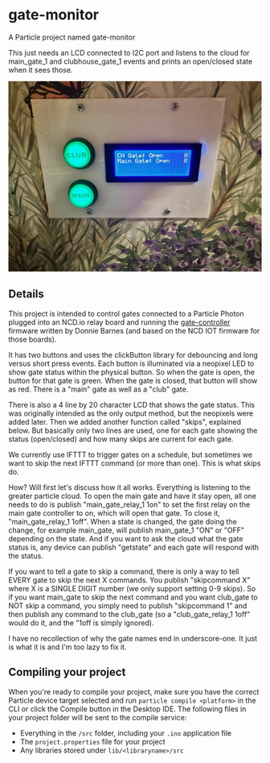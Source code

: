 # gate-monitor

A Particle project named gate-monitor

This just needs an LCD connected to I2C port and listens to the cloud for main_gate_1 and clubhouse_gate_1 events and prints an open/closed state when it sees those.

![Monitor Pic](https://github.com/djb-rh/gate-monitor/blob/master/gate-monitor.jpg)

## Details

This project is intended to control gates connected to a Particle Photon plugged into an NCD.io relay board and running the [gate-controller](https://github.com/djb-rh/gate-controller) firmware written by Donnie Barnes (and based on the NCD IOT firmware for those boards).

It has two buttons and uses the clickButton library for debouncing and long versus short press events. Each button is illuminated via a neopixel LED to show gate status within the physical button. So when the gate is open, the button for that gate is green. When the gate is closed, that button will show as red. There is a "main" gate as well as a "club" gate.

There is also a 4 line by 20 character LCD that shows the gate status. This was originally intended as the only output method, but the neopixels were added later. Then we added another function called "skips", explained below. But basically only two lines are used, one for each gate showing the status (open/closed) and how many skips are current for each gate.

We currently use IFTTT to trigger gates on a schedule, but sometimes we want to skip the next IFTTT command (or more than one). This is what skips do.

How? Will first let's discuss how it all works. Everything is listening to the greater particle cloud. To open the main gate and have it stay open, all one needs to do is publish "main_gate_relay_1 1on" to set the first relay on the main gate controller to on, which will open that gate. To close it, "main_gate_relay_1 1off". When a state is changed, the gate doing the change, for example main_gate, will publish main_gate_1 "ON" or "OFF" depending on the state. And if you want to ask the cloud what the gate status is, any device can publish "getstate" and each gate will respond with the status.

If you want to tell a gate to skip a command, there is only a way to tell EVERY gate to skip the next X commands. You publish "skipcommand X" where X is a SINGLE DIGIT number (we only support setting 0-9 skips). So if you want main_gate to skip the next command and you want club_gate to NOT skip a command, you simply need to publish "skipcommand 1" and then publish any command to the club_gate (so a "club_gate_relay_1 1off" would do it, and the "1off is simply ignored).

I have no recollection of why the gate names end in underscore-one. It just is what it is and I'm too lazy to fix it.

## Compiling your project

When you're ready to compile your project, make sure you have the correct Particle device target selected and run `particle compile <platform>` in the CLI or click the Compile button in the Desktop IDE. The following files in your project folder will be sent to the compile service:

- Everything in the `/src` folder, including your `.ino` application file
- The `project.properties` file for your project
- Any libraries stored under `lib/<libraryname>/src`
